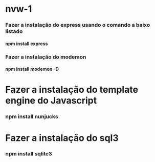 # nvw-1
### Fazer a instalação do express usando o comando a baixo listado 
#### npm install express 

### Fazer a instalação do modemon
#### npm install modemon -D 

# Fazer a instalação do template engine do Javascript 
### npm install nunjucks 


# Fazer a instalação do sql3
### npm install sqlite3